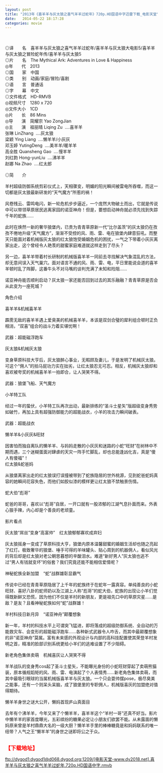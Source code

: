 ```yaml
---
layout: post
title: "2013年《喜羊羊与灰太狼之喜气羊羊过蛇年》720p.HD国语中字迅雷下载_电影天堂"
date:   2014-05-22 18:17:28
categories: movie
---
```

<html>
 <body>
  <p>
  </p>
  <p>
   <br/>
   <img alt="" border="0" src="http://apollo.s.dpool.sina.com.cn/nd/dataent/moviepic/pics/30/moviepic_553538c73bffce5a28fbab9487222f1a.jpg"/>
   <br/>
   <br/>
   ◎译　　名　喜羊羊与灰太狼之喜气羊羊过蛇年/喜羊羊与灰太狼大电影5/喜羊羊与灰太狼之冒险蛇年传/喜羊羊与灰太狼5
   <br/>
   ◎片　　名　The Mythical Ark: Adventures in Love &amp; Happiness
   <br/>
   ◎年　　代　2013
   <br/>
   ◎国　　家　中国
   <br/>
   ◎类　　别　动画/家庭/冒险/喜剧
   <br/>
   ◎语　　言　普通话
   <br/>
   ◎字　　幕　中文
   <br/>
   ◎文件格式　HD-RMVB
   <br/>
   ◎视频尺寸　1280 x 720
   <br/>
   ◎文件大小　1CD
   <br/>
   ◎片　　长　86 Mins
   <br/>
   ◎导　　演　简耀宗 Yao ZongJian
   <br/>
   ◎主　　演　祖丽晴 Liqing Zu  ....喜羊羊
   <br/>
   张琳 LinZhang  ....灰太狼
   <br/>
   梁颖 Ying Liang  ....懒羊羊/小灰灰
   <br/>
   邓玉婷 YutingDeng  ....美羊羊/暖羊羊
   <br/>
   高全胜 Quansheng Gao  ....慢羊羊
   <br/>
   刘红韵 Hong-yunLiu  ....沸羊羊
   <br/>
   赵娜 Na Zhao  ....红太郎
   <br/>
   <br/>
   ◎简　　介
   <br/>
   <br/>
   羊村超级防御系统剪彩仪式上，天相骤变，明媚的阳光瞬间被雷电所吞噬，而这一切都是灰太狼最新研发的“天气魔方”所惹的祸！
   <br/>
   <br/>
   风卷残云、雷鸣电闪，新一轮危机步步逼近，一个庞然大物破土而出，它就是传说中可以带领草原居民逃离家园的诺亚神舟！但是，要想启动神舟就必须先找到失踪千年的蛇族……
   <br/>
   <br/>
   此时在焕然一新的奢华狼堡内，已贵为青青草原新一代“比尔盖茨”的灰太狼仍在孜孜不倦地升级“天气魔方”，渐渐不受控的风、雨、雷、电在狼堡内肆意狂吼。而整天只能面对着机械版灰太狼的红太狼饱受婚姻危机的困扰，一气之下带着小灰灰离家出走，这个曾经令人艳羡的甜蜜家庭难道就这样走到了尽头？
   <br/>
   <br/>
   另一边，喜羊羊带着村长研制的机械版喜羊羊一同前去寻找解决气象混乱的方法，却无意间误入天气巢穴。面对语言不通的风、雨、雷、电，平日里能说会道的喜羊羊顿时乱了阵脚，这番牛头不对马嘴的谈判充满了未知和险阻……
   <br/>
   <br/>
   诺亚神舟能否顺利启动？灰太狼一家还能否回到过去的其乐融融？青青草原是否会从此变为一座死城？
   <br/>
   <br/>
   角色介绍
   <br/>
   <br/>
   喜羊羊&amp;机械喜羊羊
   <br/>
   <br/>
   霹雳无敌的喜羊羊遇上爱臭美的机械喜羊羊，本该是双剑合璧的犀利组合顿时正负相消，“双喜”组合的战斗力着实堪忧啊！
   <br/>
   <br/>
   武器：超能磁浮跑车
   <br/>
   <br/>
   灰太狼&amp;机械灰太狼
   <br/>
   <br/>
   变身草原科技大亨后，灰太狼醉心事业，无暇顾及妻儿，于是发明了机械灰太狼。可这个“佣人”的拍马屁功力实在拙劣，让红太狼忍无可忍。相反，机械灰太狼却和喜欢被夸奖的机械喜羊羊一拍即合，让人哭笑不得。
   <br/>
   <br/>
   武器：狼堡飞船​、天气魔方
   <br/>
   <br/>
   小羊特工队
   <br/>
   <br/>
   经过一年的蛰伏，小羊特工队再次出动，最新排练的“圣斗士星矢”版超级变身秀势如破竹，再加上具有超强防御能力的超能战衣，小羊的攻击力瞬间破表。
   <br/>
   <br/>
   武器：超能战衣
   <br/>
   <br/>
   懒羊羊&amp;小灰灰&amp;旺财
   <br/>
   <br/>
   因害怕而独自离队的懒羊羊、与妈妈走散的小灰灰和迷路的小蛇“旺财”在树林中不期而遇，三个迷糊蛋面对肆虐的天灾一阵手忙脚乱，却也总能逢凶化吉，真是“傻人有傻福”！
   <br/>
   红太狼&amp;蛇爸妈
   <br/>
   <br/>
   从狼堡离家出走的红太狼误打误撞被带到了蛇族隐居的世外桃源，见到蛇爸蛇妈真容的她瞬间花容失色，而他们如胶似漆的模样更让红太狼不禁触景伤情。
   <br/>
   <br/>
   蛇大伯“彪哥”
   <br/>
   <br/>
   蛇爸的哥哥，喜欢以“彪哥”自居，一开口就有一股浓郁的江湖气息扑面而来。外表心狠手辣，内心却是个善良的老顽童。
   <br/>
   <br/>
   影片看点
   <br/>
   <br/>
   灰太狼“屌丝”变身“高富帅”　红太狼郁郁寡欢成弃妇
   <br/>
   <br/>
   灰太狼摇身一变成了草原科技大亨，狼堡内原本温馨甜蜜的婚姻生活却也随之亮起了红灯。极致奢华的狼堡、唾手可得的羊味罐头、贴心周到的机器佣人，看似风光的背后却是红太狼对老公朝思暮想的辛酸泪水。难道“新好男人”灰太狼也逃不过“男人有钱就变坏”的俗套？我们究竟还能不能相信爱情呢？
   <br/>
   <br/>
   神秘蛇族全新加盟　“蛇”战群雄彰显霸气
   <br/>
   <br/>
   传说中已经在青青草原隐居了上千年的蛇族终于在蛇年一露真容。单纯善良的小蛇旺财、喜好八卦的蛇师奶以及江湖上人称“彪哥”的蛇大伯，蛇族的出现让小羊们觉得既新鲜又恐慌，因为他们不仅是羊村的新朋友，更是祖先口中的草原灾星……是敌？是友？且看神秘蛇族如何“蛇”战群雄！
   <br/>
   <br/>
   羊村科技日新月异　“诺亚神舟”颠覆想象
   <br/>
   <br/>
   新一年，羊村的科技水平上可谓突飞猛进，即将落成的超级防御系统、全自动的万能救灾车、会变形的超能​磁浮跑车……各种新式武器令人咋舌，而其中最颠覆想象的非“诺亚神舟”莫属。富有未来感的外观设计与内部的高科技配置使其荣登羊村发明之首，精准的脸部识别系统更给小羊们的逃难设置了不少阻碍。
   <br/>
   <br/>
   新老角色集体卖萌　机械喜灰让人哭笑不得
   <br/>
   <br/>
   羊羊战队的变身秀cos起了圣斗士星矢，不能曝光身份的小蛇旺财穿起了卖萌熊猫装，原本循规蹈矩的风、雨、雷、电演起了个人表情秀……新老角色集体卖萌，而其中最吸引眼球的当属机械版喜羊羊与灰太狼。一个只会耍帅摆pose，极尽臭美之能事，还有一个则呆头呆脑，成了狼堡里的专职佣人，机械版喜灰的加盟绝对值得期待。
   <br/>
   <br/>
   懒羊羊身世之谜大公开，懒妈首现庐山真面目
   <br/>
   <br/>
   去年有个沸羊羊，今年又来了个懒羊羊，喜羊羊这个“羊村一哥”还真不好当。影片中懒羊羊的家首度曝光，五彩缤纷的糖果必定让小朋友们欲罢不能。从未露面的懒妈原来曾是羊村鼎鼎大名的一级大厨？懒羊羊手里的棒棒糖竟是和妈妈联系的唯一纽带？人气之王“懒羊羊”的身世之谜即将公之于众。
   <br/>
   <br/>
   <img alt="" border="0" src="http://img14.poco.cn/mypoco/myphoto/20130204/22/66548034201302042231044666352121976_003.jpg"/>
  </p>
  <p>
  </p>
  <p>
  </p>
  <p>
   <font color="#ff0000">
    <strong>
     <font size="4">
      【下载地址】
     </font>
    </strong>
   </font>
  </p>
  <p>
   <strong>
    <font color="#ff0000" size="4">
    </font>
   </strong>
  </p>
  <p>
   <strong>
    <font color="#ff0000" size="4">
    </font>
   </strong>
  </p>
  <a href="ftp://dygod1:dygod1@d068.dygod.org:1209/%5B%E7%94%B5%E5%BD%B1%E5%A4%A9%E5%A0%82-www.dy2018.net%5D.%E5%96%9C%E7%BE%8A%E7%BE%8A%E4%B8%8E%E7%81%B0%E5%A4%AA%E7%8B%BC%E4%B9%8B%E5%96%9C%E6%B0%94%E7%BE%8A%E7%BE%8A%E8%BF%87%E8%9B%87%E5%B9%B4.720p.HD%E5%9B%BD%E8%AF%AD%E4%B8%AD%E5%AD%97.rmvb">
   ftp://dygod1:dygod1@d068.dygod.org:1209/[电影天堂-www.dy2018.net].喜羊羊与灰太狼之喜气羊羊过蛇年.720p.HD国语中字.rmvb
  </a>
 </body>
</html>